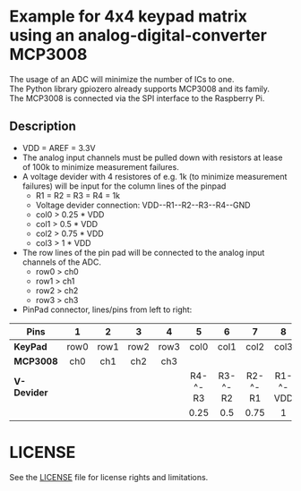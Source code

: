 # Example for 4x4 keypad matrix using an analog-digital-converter MCP3008
The usage of an ADC will minimize the number of ICs to one.  
The Python library gpiozero already supports MCP3008 and its family.  
The MCP3008 is connected via the SPI interface to the Raspberry Pi.

## Description
- VDD = AREF = 3.3V
- The analog input channels must be pulled down with resistors at lease of 100k to minimize measurement failures.
- A voltage devider with 4 resistores of e.g. 1k (to minimize measurement failures) will be input for the column lines of the pinpad
  - R1 = R2 = R3 = R4 = 1k
  - Voltage devider connection: VDD--R1--R2--R3--R4--GND
  - col0 > 0.25 * VDD
  - col1 > 0.5 * VDD
  - col2 > 0.75 * VDD
  - col3 > 1 * VDD
- The row lines of the pin pad will be connected to the analog input channels of the ADC.
  - row0 > ch0
  - row1 > ch1
  - row2 > ch2
  - row3 > ch3
- PinPad connector, lines/pins from left to right:

| Pins | 1 | 2 | 3 | 4 | 5 | 6 | 7 | 8 |
| ---|:---:|:---:|:---:|:---:|:---:|:---:|:---:|:---:|
| **KeyPad** | row0 | row1 | row2 | row3 | col0 | col1 | col2 | col3 |
| **MCP3008** | ch0 | ch1 | ch2 | ch3
| **V-Devider** | |||| R4-^-R3 | R3-^-R2 | R2-^-R1 | R1-^-VDD
|  | |||| 0.25 | 0.5 | 0.75 | 1

# LICENSE

See the [LICENSE](LICENSE.md) file for license rights and limitations.